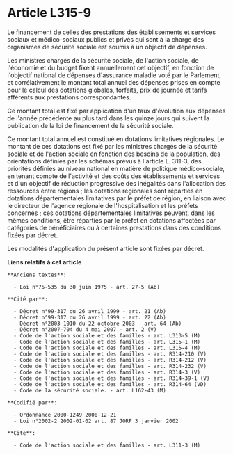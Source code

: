 # Article L315-9

Le financement de celles des prestations des établissements et services sociaux et médico-sociaux publics et privés qui sont
à la charge des organismes de sécurité sociale est soumis à un objectif de dépenses.

Les ministres chargés de la sécurité sociale, de l'action sociale, de l'économie et du budget fixent annuellement cet
objectif, en fonction de l'objectif national de dépenses d'assurance maladie voté par le Parlement, et corrélativement le
montant total annuel des dépenses prises en compte pour le calcul des dotations globales, forfaits, prix de journée et tarifs
afférents aux prestations correspondantes.

Ce montant total est fixé par application d'un taux d'évolution aux dépenses de l'année précédente au plus tard dans les
quinze jours qui suivent la publication de la loi de financement de la sécurité sociale.

Ce montant total annuel est constitué en dotations limitatives régionales. Le montant de ces dotations est fixé par les
ministres chargés de la sécurité sociale et de l'action sociale en fonction des besoins de la population, des orientations
définies par les schémas prévus à l'article L. 311-3, des priorités définies au niveau national en matière de politique
médico-sociale, en tenant compte de l'activité et des coûts des établissements et services et d'un objectif de réduction
progressive des inégalités dans l'allocation des ressources entre régions ; les dotations régionales sont réparties en
dotations départementales limitatives par le préfet de région, en liaison avec le directeur de l'agence régionale de
l'hospitalisation et les préfets concernés ; ces dotations départementales limitatives peuvent, dans les mêmes conditions,
être réparties par le préfet en dotations affectées par catégories de bénéficiaires ou à certaines prestations dans des
conditions fixées par décret.

Les modalités d'application du présent article sont fixées par décret.

**Liens relatifs à cet article**

	**Anciens textes**:

	  - Loi n°75-535 du 30 juin 1975 - art. 27-5 (Ab)

	**Cité par**:

	  - Décret n°99-317 du 26 avril 1999 - art. 21 (Ab)
	  - Décret n°99-317 du 26 avril 1999 - art. 22 (Ab)
	  - Décret n°2003-1010 du 22 octobre 2003 - art. 64 (Ab)
	  - Décret n°2007-704 du 4 mai 2007 - art. 2 (V)
	  - Code de l'action sociale et des familles - art. L313-5 (M)
	  - Code de l'action sociale et des familles - art. L315-1 (M)
	  - Code de l'action sociale et des familles - art. L315-4 (M)
	  - Code de l'action sociale et des familles - art. R314-210 (V)
	  - Code de l'action sociale et des familles - art. R314-212 (V)
	  - Code de l'action sociale et des familles - art. R314-232 (V)
	  - Code de l'action sociale et des familles - art. R314-3 (V)
	  - Code de l'action sociale et des familles - art. R314-39-1 (V)
	  - Code de l'action sociale et des familles - art. R314-64 (VD)
	  - Code de la sécurité sociale. - art. L162-43 (M)

	**Codifié par**:

	  - Ordonnance 2000-1249 2000-12-21
	  - Loi n°2002-2 2002-01-02 art. 87 JORF 3 janvier 2002

	**Cite**:

	  - Code de l'action sociale et des familles - art. L311-3 (M)
